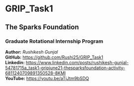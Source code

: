 # GRIP_Task1

## The Sparks Foundation
### Graduate Rotational Internship Program
**Author:** _Rushikesh Gunjal_  
**GitHub:** https://github.com/Rushi25/GRIP_Task1  
**Linkedin:** https://www.linkedin.com/posts/rushikesh-gunjal-54781715a_task1-gripjune21-thesparksfoundation-activity-6811240709891350528-8KMl  
**YouTube:** https://youtu.be/aTjJtm9bSDQ
